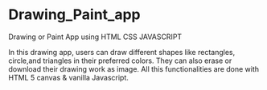 # Drawing_Paint_app

Drawing or Paint App using HTML CSS JAVASCRIPT

In this drawing app, users can draw different shapes like rectangles, circle,and triangles in their preferred colors. They can also erase or download their drawing work as image. All this functionalities are done with HTML 5 canvas & vanilla Javascript.
